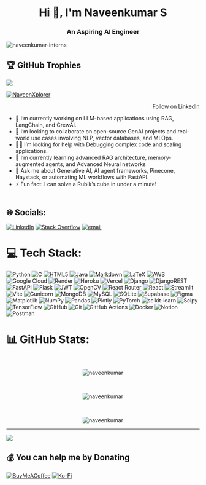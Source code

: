 <h1 align="center">Hi 👋, I'm Naveenkumar S</h1>
<h3 align="center">An Aspiring AI Engineer</h3>



<p align="left"> <img src="https://komarev.com/ghpvc/?username=naveenkumar-interns&label=Profile%20views&color=0e75b6&style=flat" alt="naveenkumar-interns" /> </p>

## 🏆 GitHub Trophies
![](https://github-profile-trophy.vercel.app/?username=naveenkumar-interns&theme=radical&no-frame=false&no-bg=true&margin-w=4)

<p align="left"> <a href="https://x.com/NaveenXplorer" target="blank"><img src="https://img.shields.io/twitter/follow/NaveenXplorer?logo=twitter&style=for-the-badge" alt="NaveenXplorer" /></a> </p>
<p align="Right"> <a class="libutton" href="https://www.linkedin.com/comm/mynetwork/discovery-see-all?usecase=PEOPLE_FOLLOWS&followMember=-naveenkumar-s" target="_blank">Follow on LinkedIn</a> </p>


- 🚀 I’m currently working on LLM-based applications using RAG, LangChain, and CrewAI.
- 🤝 I’m looking to collaborate on open-source GenAI projects and real-world use cases involving NLP, vector databases, and MLOps.
- 🙋‍♂️ I’m looking for help with Debugging complex code and scaling applications.
- 🌱 I’m currently learning advanced RAG architecture, memory-augmented agents, and Advanced Neural networks
- 💬 Ask me about Generative AI, AI agent frameworks, Pinecone, Haystack, or automating ML workflows with FastAPI.
- ⚡ Fun fact: I can solve a Rubik’s cube in under a minute!<br><br>


## 🌐 Socials:
[![LinkedIn](https://img.shields.io/badge/LinkedIn-%230077B5.svg?logo=linkedin&logoColor=white)](https://linkedin.com/in/-naveenkumar-s) [![Stack Overflow](https://img.shields.io/badge/-Stackoverflow-FE7A16?logo=stack-overflow&logoColor=white)](https://stackoverflow.com/users/30785703) [![email](https://img.shields.io/badge/Email-D14836?logo=gmail&logoColor=white)](mailto:naveenkumar.intern@gmail.com) 

# 💻 Tech Stack:
![Python](https://img.shields.io/badge/python-3670A0?style=for-the-badge&logo=python&logoColor=ffdd54) ![C](https://img.shields.io/badge/c-%2300599C.svg?style=for-the-badge&logo=c&logoColor=white) ![HTML5](https://img.shields.io/badge/html5-%23E34F26.svg?style=for-the-badge&logo=html5&logoColor=white) ![Java](https://img.shields.io/badge/java-%23ED8B00.svg?style=for-the-badge&logo=openjdk&logoColor=white) ![Markdown](https://img.shields.io/badge/markdown-%23000000.svg?style=for-the-badge&logo=markdown&logoColor=white) ![LaTeX](https://img.shields.io/badge/latex-%23008080.svg?style=for-the-badge&logo=latex&logoColor=white) ![AWS](https://img.shields.io/badge/AWS-%23FF9900.svg?style=for-the-badge&logo=amazon-aws&logoColor=white) ![Google Cloud](https://img.shields.io/badge/GoogleCloud-%234285F4.svg?style=for-the-badge&logo=google-cloud&logoColor=white) ![Render](https://img.shields.io/badge/Render-%46E3B7.svg?style=for-the-badge&logo=render&logoColor=white) ![Heroku](https://img.shields.io/badge/heroku-%23430098.svg?style=for-the-badge&logo=heroku&logoColor=white) ![Vercel](https://img.shields.io/badge/vercel-%23000000.svg?style=for-the-badge&logo=vercel&logoColor=white) ![Django](https://img.shields.io/badge/django-%23092E20.svg?style=for-the-badge&logo=django&logoColor=white) ![DjangoREST](https://img.shields.io/badge/DJANGO-REST-ff1709?style=for-the-badge&logo=django&logoColor=white&color=ff1709&labelColor=gray) ![FastAPI](https://img.shields.io/badge/FastAPI-005571?style=for-the-badge&logo=fastapi) ![Flask](https://img.shields.io/badge/flask-%23000.svg?style=for-the-badge&logo=flask&logoColor=white) ![JWT](https://img.shields.io/badge/JWT-black?style=for-the-badge&logo=JSON%20web%20tokens) ![OpenCV](https://img.shields.io/badge/opencv-%23white.svg?style=for-the-badge&logo=opencv&logoColor=white) ![React Router](https://img.shields.io/badge/React_Router-CA4245?style=for-the-badge&logo=react-router&logoColor=white) ![React](https://img.shields.io/badge/react-%2320232a.svg?style=for-the-badge&logo=react&logoColor=%2361DAFB) ![Streamlit](https://img.shields.io/badge/Streamlit-%23FE4B4B.svg?style=for-the-badge&logo=streamlit&logoColor=white) ![Vite](https://img.shields.io/badge/vite-%23646CFF.svg?style=for-the-badge&logo=vite&logoColor=white) ![Gunicorn](https://img.shields.io/badge/gunicorn-%298729.svg?style=for-the-badge&logo=gunicorn&logoColor=white) ![MongoDB](https://img.shields.io/badge/MongoDB-%234ea94b.svg?style=for-the-badge&logo=mongodb&logoColor=white) ![MySQL](https://img.shields.io/badge/mysql-4479A1.svg?style=for-the-badge&logo=mysql&logoColor=white) ![SQLite](https://img.shields.io/badge/sqlite-%2307405e.svg?style=for-the-badge&logo=sqlite&logoColor=white) ![Supabase](https://img.shields.io/badge/Supabase-3ECF8E?style=for-the-badge&logo=supabase&logoColor=white) ![Figma](https://img.shields.io/badge/figma-%23F24E1E.svg?style=for-the-badge&logo=figma&logoColor=white) ![Matplotlib](https://img.shields.io/badge/Matplotlib-%23ffffff.svg?style=for-the-badge&logo=Matplotlib&logoColor=black) ![NumPy](https://img.shields.io/badge/numpy-%23013243.svg?style=for-the-badge&logo=numpy&logoColor=white) ![Pandas](https://img.shields.io/badge/pandas-%23150458.svg?style=for-the-badge&logo=pandas&logoColor=white) ![Plotly](https://img.shields.io/badge/Plotly-%233F4F75.svg?style=for-the-badge&logo=plotly&logoColor=white) ![PyTorch](https://img.shields.io/badge/PyTorch-%23EE4C2C.svg?style=for-the-badge&logo=PyTorch&logoColor=white) ![scikit-learn](https://img.shields.io/badge/scikit--learn-%23F7931E.svg?style=for-the-badge&logo=scikit-learn&logoColor=white) ![Scipy](https://img.shields.io/badge/SciPy-%230C55A5.svg?style=for-the-badge&logo=scipy&logoColor=%white) ![TensorFlow](https://img.shields.io/badge/TensorFlow-%23FF6F00.svg?style=for-the-badge&logo=TensorFlow&logoColor=white) ![GitHub](https://img.shields.io/badge/github-%23121011.svg?style=for-the-badge&logo=github&logoColor=white) ![Git](https://img.shields.io/badge/git-%23F05033.svg?style=for-the-badge&logo=git&logoColor=white) ![GitHub Actions](https://img.shields.io/badge/github%20actions-%232671E5.svg?style=for-the-badge&logo=githubactions&logoColor=white) ![Docker](https://img.shields.io/badge/docker-%230db7ed.svg?style=for-the-badge&logo=docker&logoColor=white) ![Notion](https://img.shields.io/badge/Notion-%23000000.svg?style=for-the-badge&logo=notion&logoColor=white) ![Postman](https://img.shields.io/badge/Postman-FF6C37?style=for-the-badge&logo=postman&logoColor=white)


# 📊 GitHub Stats:

<br/>
<p align="center"><img src="https://nirzak-streak-stats.vercel.app/?user=naveenkumar-interns&theme=dark&hide_border=false" alt="naveenkumar" /></p><br/>
<p align="center"><img src="https://github-readme-stats.vercel.app/api?username=naveenkumar-interns&theme=dark&hide_border=false&include_all_commits=false&count_private=false" alt="naveenkumar" /></p><br/>
<p align="center"><img src="https://github-readme-stats.vercel.app/api/top-langs/?username=naveenkumar-interns&theme=dark&hide_border=false&include_all_commits=false&count_private=false&layout=compact" alt="naveenkumar" /></p>


---
[![](https://visitcount.itsvg.in/api?id=naveenkumar-interns&icon=0&color=13)](https://visitcount.itsvg.in)

  ## 💰 You can help me by Donating
  [![BuyMeACoffee](https://img.shields.io/badge/Buy%20Me%20a%20Coffee-ffdd00?style=for-the-badge&logo=buy-me-a-coffee&logoColor=black)](https://buymeacoffee.com/naveenkumar_s) [![Ko-Fi](https://img.shields.io/badge/Ko--fi-F16061?style=for-the-badge&logo=ko-fi&logoColor=white)](https://ko-fi.com/naveenkumar_s) 

  
<!-- Proudly created with GPRM ( https://gprm.itsvg.in ) -->
